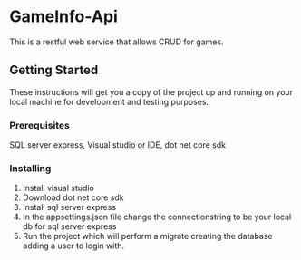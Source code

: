 # GameInfo-Api

This is a restful web service that allows CRUD for games.

## Getting Started

These instructions will get you a copy of the project up and running on your local machine for development and testing purposes.
### Prerequisites

SQL server express,
Visual studio or IDE,
dot net core sdk

### Installing

1. Install visual studio
2. Download dot net core sdk
3. Install sql server express
4. In the appsettings.json file change the connectionstring to be your local db for sql server express 
5. Run the project which will perform a migrate creating the database adding a user to login with.
